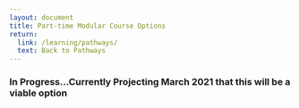 ```yaml
---
layout: document
title: Part-time Modular Course Options
return:
  link: /learning/pathways/
  text: Back to Pathways
---
```


### In Progress...Currently Projecting March 2021 that this will be a viable option